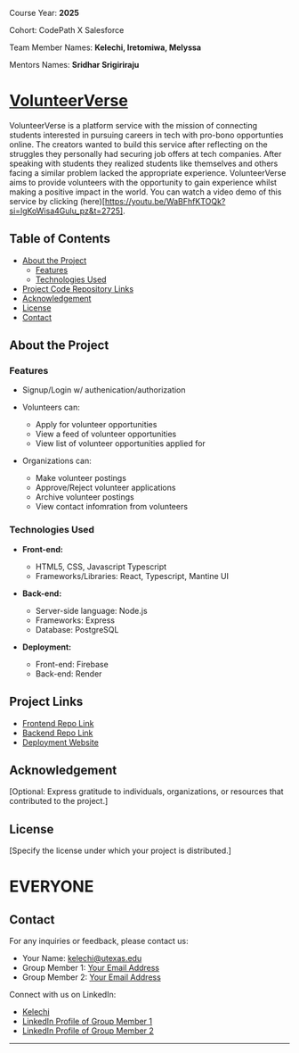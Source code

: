 Course Year: **2025**

Cohort: CodePath X Salesforce

Team Member Names: **Kelechi, Iretomiwa, Melyssa**

Mentors Names: **Sridhar Srigiriraju**

# [VolunteerVerse](https://volunteerverse.org/)

VolunteerVerse is a platform service with the mission of connecting students interested in pursuing careers in tech with pro-bono opportunties online. The creators wanted to build this service after reflecting on the struggles they personally had securing job offers at tech companies. After speaking with students they realized students like themselves and others facing a similar problem lacked the appropriate experience. VolunteerVerse aims to provide volunteers with the opportunity to gain experience whilst making a positive impact in the world. You can watch a video demo of this service by clicking (here)[https://youtu.be/WaBFhfKTOQk?si=lgKoWisa4Gulu_pz&t=2725].

## Table of Contents

- [About the Project](#about-the-project)
  - [Features](#features)
  - [Technologies Used](#technologies-used)
- [Project Code Repository Links](#project-links)
- [Acknowledgement](#acknowledgement)
- [License](#license)
- [Contact](#contact)

## About the Project

### Features

- Signup/Login w/ authenication/authorization
- Volunteers can:
    - Apply for volunteer opportunities
    - View a feed of volunteer opportunities
    - View list of volunteer opportunities applied for
    
- Organizations can:
    - Make volunteer postings
    - Approve/Reject volunteer applications
    - Archive volunteer postings
    - View contact infomration from volunteers

### Technologies Used

- **Front-end:**
  - HTML5, CSS, Javascript Typescript
  - Frameworks/Libraries: React, Typescript, Mantine UI

- **Back-end:**
  - Server-side language: Node.js
  - Frameworks: Express
  - Database: PostgreSQL

- **Deployment:**
  - Front-end: Firebase
  - Back-end: Render

## Project Links

* [Frontend Repo Link](https://github.com/kmt-capstone-project/site-capstone-volunteerverse/tree/main/volunteerverse-ui)
* [Backend Repo Link](https://github.com/kmt-capstone-project/site-capstone-volunteerverse/tree/main/volunteerverse-api)
* [Deployment Website](https://volunteerverse.org/)

## Acknowledgement

[Optional: Express gratitude to individuals, organizations, or resources that contributed to the project.]

## License

[Specify the license under which your project is distributed.]

# EVERYONE
## Contact

For any inquiries or feedback, please contact us:

- Your Name: [kelechi@utexas.edu](mailto:kelechi@utexas.edu)
- Group Member 1: [Your Email Address](mailto:your@email.com)
- Group Member 2: [Your Email Address](mailto:your@email.com)

Connect with us on LinkedIn:

- [Kelechi](https://www.linkedin.com/in/kelechi-emeruwa/)
- [LinkedIn Profile of Group Member 1](https://www.linkedin.com/in/profile1)
- [LinkedIn Profile of Group Member 2](https://www.linkedin.com/in/profile2)
---
